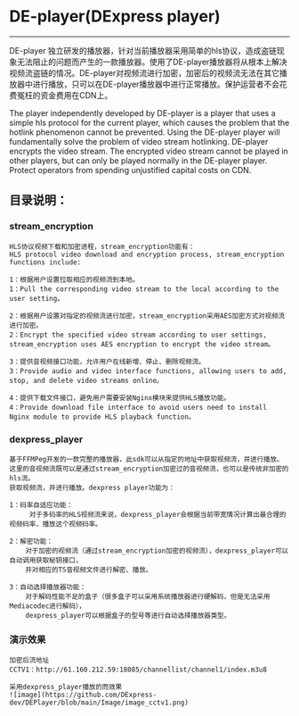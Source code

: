 # DE-player(DExpress player)

------

DE-player 独立研发的播放器，针对当前播放器采用简单的hls协议，造成盗链现象无法阻止的问题而产生的一款播放器。使用了DE-player播放器将从根本上解决视频流盗链的情况。DE-player对视频流进行加密，加密后的视频流无法在其它播放器中进行播放，只可以在DE-player播放器中进行正常播放。保护运营者不会花费冤枉的资金费用在CDN上。

The player independently developed by DE-player is a player that uses a simple hls protocol for the current player, which causes the problem that the hotlink phenomenon cannot be prevented. Using the DE-player player will fundamentally solve the problem of video stream hotlinking. DE-player encrypts the video stream. The encrypted video stream cannot be played in other players, but can only be played normally in the DE-player player. Protect operators from spending unjustified capital costs on CDN.


## 目录说明：

### stream_encryption
	HLS协议视频下载和加密进程，stream_encryption功能有：
	HLS protocol video download and encryption process, stream_encryption functions include:
	
	1：根据用户设置拉取相应的视频流到本地。
	1：Pull the corresponding video stream to the local according to the user setting。
	
	2：根据用户设置对指定的视频流进行加密，stream_encryption采用AES加密方式对视频流进行加密。
	2：Encrypt the specified video stream according to user settings, stream_encryption uses AES encryption to encrypt the video stream。

	3：提供音视频接口功能，允许用户在线新增、停止、删除视频流。
	3：Provide audio and video interface functions, allowing users to add, stop, and delete video streams online。

	4：提供下载文件接口，避免用户需要安装Nginx模块来提供HLS播放功能。
	4：Provide download file interface to avoid users need to install Nginx module to provide HLS playback function。

### dexpress_player
	基于FFMPeg开发的一款完整的播放器，此sdk可以从指定的地址中获取视频流，并进行播放。这里的音视频流既可以是通过stream_encryption加密过的音视频流，也可以是传统非加密的hls流。
	获取视频流，并进行播放。dexpress player功能为：
	
	1：码率自适应功能：
		 对于多码率的HLS视频流来说，dexpress_player会根据当前带宽情况计算出最合理的视频码率，播放这个视频码率。
	
	2：解密功能：
		对于加密的视频流（通过stream_encryption加密的视频流），dexpress_player可以自动调用获取秘钥接口，
		并对相应的TS音视频文件进行解密、播放。
	
	3：自动选择播放器功能：
		对于解码性能不足的盒子（很多盒子可以采用系统播放器进行硬解码，但是无法采用Mediacodec进行解码），
		dexpress_player可以根据盒子的型号等进行自动选择播放器类型。	


### 演示效果

	加密后流地址
	CCTV1：http://61.160.212.59:18085/channellist/channel1/index.m3u8

	采用dexpress_player播放的而效果
	![image](https://github.com/DExpress-dev/DEPlayer/blob/main/Image/image_cctv1.png)





